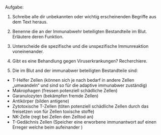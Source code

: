 Aufgabe:

1. Schreibe alle dir unbekannten oder wichtig erscheinenden Begriffe aus dem
Text heraus.

2. Benenne die an der Immunabwehr beteiligten Bestandteile im Blut. Erläutere deren Funktion.

3. Unterscheide die spezifische und die unspezifische Immunreaktion voneinenander.

4. Gibt es eine Behandlung gegen Viruserkrankungen? Recherchiere.

2. Die im Blut and der immunabwer beteiligten Bestandteile sind:
- T-Helfer Zellen (können sich je nach bedarf in andere Zellen „umwandeln“ und sind so für die adaptive immunabwer zuständig)
- Makrophagen (fressen potenziell schädliche Zellen)
- Garanulozyten (bekämpfen fremde Zellen)
- Antikörper (bilden antigene)
- Zytotoxische T-Zellen (töten potenziell schädliche Zellen durch das freisetzen von für Zellen toxische stoffe)
- NK-Zelle (regt bei Zellen den Zelltod an)
- T-Gedächnis Zellen (Speicher eine erworbene immunantwort auf einen Erreger welche beim aufeinander )